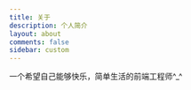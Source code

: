 ```yaml
---
title: 关于
description: 个人简介
layout: about
comments: false
sidebar: custom
---
```

一个希望自己能够快乐，简单生活的前端工程师^_^